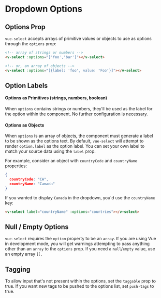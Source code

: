 # Dropdown Options

## Options Prop

`vue-select` accepts arrays of primitive values or objects to use as options through the `options` prop:

```html
<!-- array of strings or numbers -->
<v-select :options="['foo','bar']"></v-select>
```

<v-select :options="['foo','bar']"></v-select>

```html
<!-- or, an array of objects -->
<v-select :options="[{label: 'foo', value: 'Foo'}]"></v-select>
```

<v-select :options="[{label: 'foo', value: 'Foo'}]"></v-select>

## Option Labels

#### Options as Primitives (strings, numbers, boolean)

When `options` contains strings or numbers, they'll be used as the label for the option within the
component. No further configuration is necessary. 

#### Options as Objects

When `options` is an array of objects, the component must generate a label to be shown as the 
options text. By default, `vue-select` will attempt to render `option.label` as the option label. 
You can set your own label to match your source data using the `label` prop.

For example, consider an object with `countryCode` and `countryName` properties:

```json
{
  countryCode: "CA",
  countryName: "Canada"
}
```

If you wanted to display `Canada` in the dropdown, you'd use the `countryName` key:

```html
<v-select label="countryName" :options="countries"></v-select>
```

<country-select />

## Null / Empty Options

`vue-select` requires the `option` property to be an `array`. If you are using Vue in development 
mode, you will get warnings attempting to pass anything other than an `array` to the `options` prop. 
If you need a `null`/`empty` value, use an empty array `[]`.

## Tagging

To allow input that's not present within the options, set the `taggable` prop to true.
If you want new tags to be pushed to the options list, set `push-tags` to true.

<v-select taggable />
